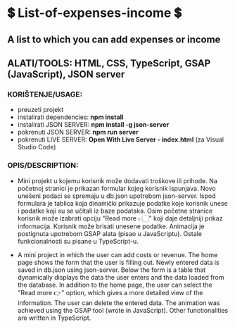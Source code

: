 #  💲  List-of-expenses-income 💲 

## A list to which you can add expenses or income

## ALATI/TOOLS: HTML, CSS, TypeScript, GSAP (JavaScript), JSON server

### KORIŠTENJE/USAGE:
- preuzeti projekt
- instalirati dependencies: **npm install**
- instalirati JSON SERVER: **npm install -g json-server**
- pokrenuti JSON SERVER: **npm run server**
- pokrenuti LIVE SERVER: **Open With Live Server - index.html** (za Visual Studio Code)


### OPIS/DESCRIPTION:
- Mini projekt u kojemu korisnik može dodavati troškove ili prihode. Na početnoj stranici je prikazan formular kojeg korisnik ispunjava. Novo unešeni podaci se spremaju u db.json upotrebom json-server. Ispod formulara je tablica koja dinamički prikazuje podatke koje korisnik unese i podatke koji su se učitali iz baze podataka. Osim početne stranice korisnik može izabrati opciju "Read more 👉🏻" koji daje detaljniji prikaz informacija. Korisnik može brisati unesene podatke.  Animacija je postignuta upotrebom GSAP alata (pisao u JavaScriptu). Ostale funkcionalnosti su pisane u TypeScript-u.

- A mini project in which the user can add costs or revenue. The home page shows the form that the user is filling out. Newly entered data is saved in db.json using json-server. Below the form is a table that dynamically displays the data the user enters and the data loaded from the database. In addition to the home page, the user can select the "Read more 👉" option, which gives a more detailed view of the information. The user can delete the entered data. The animation was achieved using the GSAP tool (wrote in JavaScript). Other functionalities are written in TypeScript.

